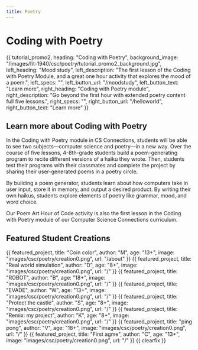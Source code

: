 ```yaml
---
title: Poetry
---
```


# Coding with Poetry

{{ tutorial_promo2, heading: "Coding with Poetry", background_image: "/images/fit-1940/csc/poetry/tutorial_promo2_background.jpg", left_heading: "Mood study", left_description: "The first lesson of the Coding with Poetry Module, and a great one hour activity that explores the mood of a poem.", left_specs: "", left_button_url: "/moodstudy", left_button_text: "Learn more", right_heading: "Coding with Poetry module", right_description: "Go beyond the first hour with extended poetry content full five lessons.", right_specs: "", right_button_url: "/helloworld", right_button_text: "Learn more" }}

## Learn more about Coding with Poetry

In the Coding with Poetry module in CS Connections, students will be able to see two subjects—computer science and poetry—in a new way. Over the course of five lessons, 4-8th-grade students build a poem-generating program to recite different versions of a haiku they wrote. Then, students test their programs with their classmates and complete the project by sharing their user-generated poems in a poetry circle.

By building a poem generator, students learn about how computers take in user input, store it in memory, and output a desired product. By writing their own haikus, students explore elements of poetry like grammar, mood, and word choice. 

Our Poem Art Hour of Code activity is also the first lesson in the Coding with Poetry module of our Computer Science Connections curriculum.

## Featured Student Creations

{{ featured_project, title: "Coin color", author: "M", age: "13+", image: "images/csc/poetry/creation0.png", url: "/about" }}
{{ featured_project, title: "Real world simulation", author: "D", age: "8+", image: "images/csc/poetry/creation0.png", url: "/" }}
{{ featured_project, title: "ROBOT", author: "B", age: "18+", image: "images/csc/poetry/creation0.png", url: "/" }}
{{ featured_project, title: "EVADE", author: "W", age: "13+", image: "images/csc/poetry/creation0.png", url: "/" }}
{{ featured_project, title: "Protect the castle", author: "S", age: "8+", image: "images/csc/poetry/creation0.png", url: "/" }}
{{ featured_project, title: "Remix: my project", author: "K", age: "8+", image: "images/csc/poetry/creation0.png", url: "/" }}
{{ featured_project, title: "ping pong", author: "V", age: "18+", image: "images/csc/poetry/creation0.png", url: "/" }}
{{ featured_project, title: "First agme", author: "C", age: "13+", image: "images/csc/poetry/creation0.png", url: "/" }}
{{ clearfix }}
